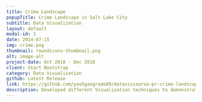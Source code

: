 ```yaml
---
title: Crime Landscape
popupTitle: Crime Landscape in Salt Lake City
subtitle: Data Visualization
layout: default
modal-id: 1
date: 2014-07-15
img: crime.png
thumbnail: roundicons-thumbnail.png
alt: image-alt
project-date: Oct 2018 - Dec 2018
client: Start Bootstrap
category: Data Visualization
github: Latest Release
link: https://github.com/yashgangrade09/dataviscourse-pr-crime-landscape.git
description: Developed different Visualization techniques to demonstrate the general crime patterns over the years in Salt Lake City. Implemented filters to select from particular crime types to show the markers on Map along with line, bar, pie charts to show more information.
---
```

